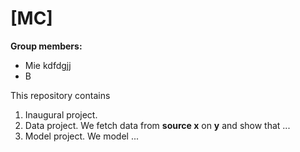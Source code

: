 # \[MC\]

**Group members:**
- Mie kdfdgjj
- B

This repository contains  
1. Inaugural project. 
2. Data project. We fetch data from **source x** on **y** and show that ...
3. Model project. We model ...
